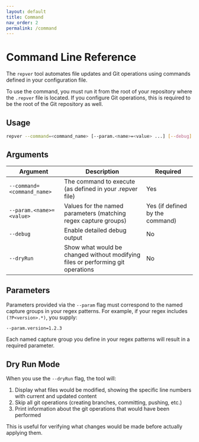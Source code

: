 ```yaml
---
layout: default
title: Command
nav_order: 2
permalink: /command
---
```


# Command Line Reference

The `repver` tool automates file updates and Git operations using commands defined in your configuration file.

To use the command, you must run it from the root of your repository where the `.repver` file is located.  If you configure Git operations, this is required to be the root of the Git repository as well.

## Usage

```bash
repver --command=<command_name> [--param.<name>=<value> ...] [--debug] [--dryRun]
```

## Arguments

| Argument | Description | Required |
|----------|-------------|----------|
| `--command=<command_name>` | The command to execute (as defined in your .repver file) | Yes |
| `--param.<name>=<value>` | Values for the named parameters (matching regex capture groups) | Yes (if defined by the command) |
| `--debug` | Enable detailed debug output | No |
| `--dryRun` | Show what would be changed without modifying files or performing git operations | No |

## Parameters

Parameters provided via the `--param` flag must correspond to the named capture groups in your regex patterns. For example, if your regex includes `(?P<version>.*)`, you supply:

```bash
--param.version=1.2.3
```

Each named capture group you define in your regex patterns will result in a required parameter.

## Dry Run Mode

When you use the `--dryRun` flag, the tool will:

1. Display what files would be modified, showing the specific line numbers with current and updated content
2. Skip all git operations (creating branches, committing, pushing, etc.)
3. Print information about the git operations that would have been performed

This is useful for verifying what changes would be made before actually applying them.
